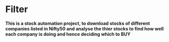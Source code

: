 # Filter
<b>This is a stock automation project, to download stocks of different companies listed in Nifty50 and analyse the thier stocks to find how well each company is doing and hence deciding which to BUY </b>
